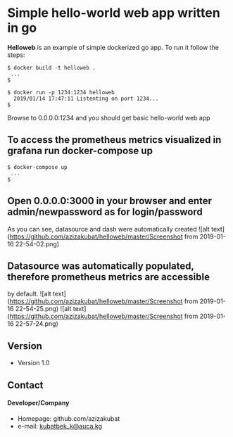 Simple hello-world web app written in go
======
**Helloweb** is an example of simple dockerized go app. To run it follow the steps:

```
$ docker build -t helloweb .
 ...
$

$ docker run -p 1234:1234 helloweb
  2019/01/14 17:47:11 Listenting on port 1234...
$
```
Browse to 0.0.0.0:1234 and you should get basic hello-world web app

## To access the prometheus metrics visualized in grafana run docker-compose up
```
$ docker-compose up
 ...
$
```

## Open 0.0.0.0:3000 in your browser and enter admin/newpassword as for login/password
As you can see, datasource and dash were automatically created
![alt text](https://github.com/azizakubat/helloweb/master/Screenshot from 2019-01-16 22-54-02.png)

## Datasource was automatically populated, therefore prometheus metrics are accessible
by default.
![alt text](https://github.com/azizakubat/helloweb/master/Screenshot from 2019-01-16 22-54-25.png)
![alt text](https://github.com/azizakubat/helloweb/master/Screenshot from 2019-01-16 22-57-24.png)
## Version
* Version 1.0

## Contact
#### Developer/Company
* Homepage: github.com/azizakubat
* e-mail: kubatbek_k@auca.kg
